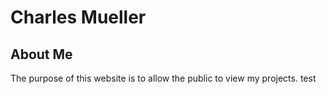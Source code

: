 # Charles Mueller
## About Me
The purpose of this website is to allow the public to view my projects.
test
